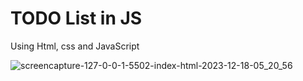 # TODO List in JS
Using Html, css and JavaScript

![screencapture-127-0-0-1-5502-index-html-2023-12-18-05_20_56](https://github.com/anjanadave/TODO-List-in-JS/assets/138798176/046f0651-4280-4387-ac52-8f701fea5d09)
